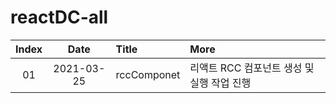# reactDC-all

| Index |    Date    | Title       | More                                       |
| :---: | :--------: | :---------- | :----------------------------------------- |
|  01   | 2021-03-25 | rccComponet | 리액트 RCC 컴포넌트 생성 및 실행 작업 진행 |
